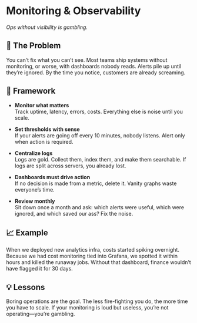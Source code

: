 # Monitoring & Observability
*Ops without visibility is gambling.*

## 🚩 The Problem
You can’t fix what you can’t see. Most teams ship systems without monitoring, or worse, with dashboards nobody reads. Alerts pile up until they’re ignored. By the time you notice, customers are already screaming.

## 🔧 Framework
- **Monitor what matters**  
  Track uptime, latency, errors, costs. Everything else is noise until you scale.

- **Set thresholds with sense**  
  If your alerts are going off every 10 minutes, nobody listens. Alert only when action is required.

- **Centralize logs**  
  Logs are gold. Collect them, index them, and make them searchable. If logs are split across servers, you already lost.

- **Dashboards must drive action**  
  If no decision is made from a metric, delete it. Vanity graphs waste everyone’s time.

- **Review monthly**  
  Sit down once a month and ask: which alerts were useful, which were ignored, and which saved our ass? Fix the noise.

## 📈 Example
When we deployed new analytics infra, costs started spiking overnight. Because we had cost monitoring tied into Grafana, we spotted it within hours and killed the runaway jobs. Without that dashboard, finance wouldn’t have flagged it for 30 days.

## 💡 Lessons
Boring operations are the goal. The less fire-fighting you do, the more time you have to scale. If your monitoring is loud but useless, you’re not operating—you’re gambling.
